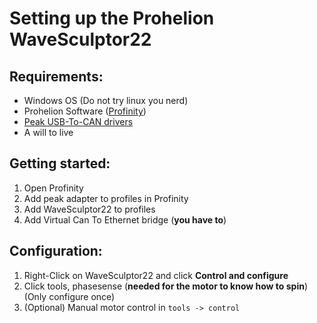 # Setting up the Prohelion WaveSculptor22

## Requirements: 
- Windows OS (Do not try linux you nerd)
- Prohelion Software ([Profinity](https://docs.prohelion.com/Profinity/index.html))
- [Peak USB-To-CAN drivers](https://www.peak-system.com/Drivers.523.0.html?L=1)
- A will to live

## Getting started: 
1. Open Profinity
2. Add peak adapter to profiles in Profinity
3. Add WaveSculptor22 to profiles
4. Add Virtual Can To Ethernet bridge (**you have to**)

## Configuration: 
1. Right-Click on WaveSculptor22 and click **Control and configure**
2. Click tools, phasesense (**needed for the motor to know how to spin**) (Only configure once)
3. (Optional) Manual motor control in `tools -> control`
